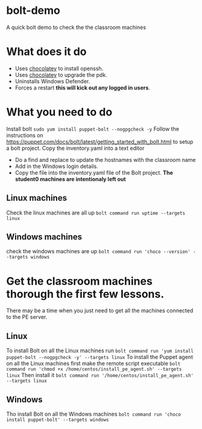 # bolt-demo
A quick bolt demo to check the the classroom machines

# What does it do
* Uses [chocolatey](https://chocolatey.org/) to install openssh.
* Uses [chocolatey](https://chocolatey.org/) to upgrade the pdk.
* Uninstalls Windows Defender.
* Forces a restart **this will kick out any logged in users**.

# What you need to do
Install bolt ```sudo yum install puppet-bolt --nogpgcheck -y```
Follow the instructions on https://puppet.com/docs/bolt/latest/getting_started_with_bolt.html to setup a bolt project.
Copy the inventory.yaml into a text editor 
* Do a find and replace to update the hostnames with the classroom name
* Add in the Windows login details.
* Copy the file into the inventory.yaml file of the Bolt project.
**The student0 machines are intentionaly left out**

## Linux machines
Check the linux machines are all up ```bolt command run uptime --targets linux```

## Windows machines
check the windows machines are up ```bolt command run 'choco --version' --targets windows```

# Get the classroom machines thorough the first few lessons.
There may be a time when you just need to get all the machines connected to the PE server.
## Linux
To install Bolt on all the Linux machines run ```bolt command run 'yum install puppet-bolt --nogpgcheck -y' --targets linux```
To install the Puppet agent on all the Linux machines first make the remote script executable ```bolt command run 'chmod +x /home/centos/install_pe_agent.sh' --targets linux```
Then install it ```bolt command run '/home/centos/install_pe_agent.sh' --targets linux```

## Windows
Tho install Bolt on all the Windows machines ```bolt command run 'choco install puppet-bolt' --targets windows```



